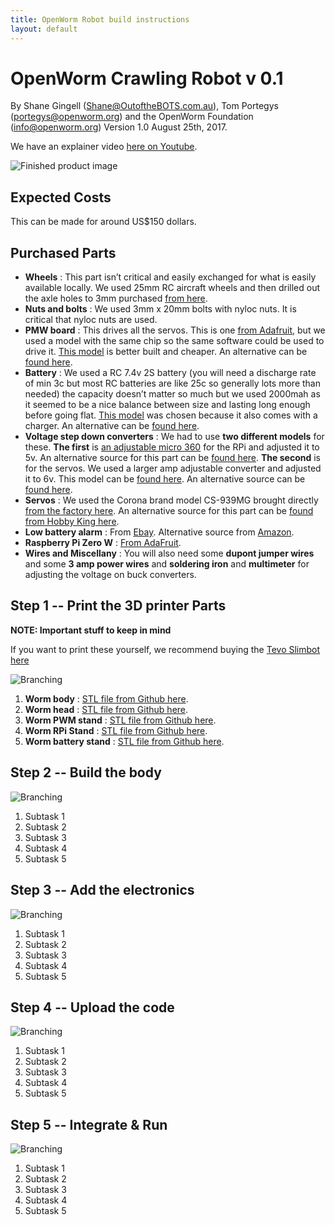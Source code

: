 ```yaml
---
title: OpenWorm Robot build instructions
layout: default
---
```


# OpenWorm Crawling Robot v 0.1

By Shane Gingell (Shane@OutoftheBOTS.com.au), Tom Portegys
(portegys@openworm.org) and the OpenWorm Foundation
(info@openworm.org) Version 1.0 August 25th, 2017. 

We have an explainer video [here on Youtube](https://youtu.be/6gbrbjGFhD4).

![Finished product image](https://guides.github.com/activities/hello-world/branching.png)

## Expected Costs

This can be made for around US$150 dollars.

## Purchased Parts

* __Wheels__ : This part isn’t critical and easily exchanged for what is
  easily available locally. We used 25mm RC aircraft wheels and then
  drilled out the axle holes to 3mm purchased [from here](https://www.aliexpress.com/item/100pcs-Small-Light-Foam-Tail-Wheel-Diam-25mm-Thickness-11mm-Shaft-hole-2mm-For-RC-Remote/32705923540.html?spm=2114.01010208.3.10.b4OseI&ws_ab_test=searchweb0_0,searchweb201602_4_10152_10065_10151_10130_10068_5010017_10136_10157_10137_10060_10138_10131_10155_10062_10132_10156_10133_437_10154_10056_10055_10054_10059_303_100031_10099_10103_10102_10096_10147_10052_10053_10050_10107_10142_10051_5020019_10084_10083_10080_10082_10081_10110_519_10175_10111_10112_10113_10114_10037_10182_10185_10032_10078_10079_10077_10073_10123_142,searchweb201603_13,ppcSwitch_4&btsid=c1dbe6fc-0b51-4f03-8d57-6b99288429d4&algo_expid=840bed72-95b2-42cf-bef2-a14471322b64-1&algo_pvid=840bed72-95b2-42cf-bef2-a14471322b64).
* __Nuts and bolts__ : We used 3mm x 20mm bolts with nyloc nuts. It is critical that nyloc nuts are used.
* __PMW board__ : This drives all the servos. This is one [from
  Adafruit](https://www.adafruit.com/product/815), but we used a model
  with the same chip so the same software could be used to drive
  it. [This
  model](http://www.ebay.com.au/itm/PCA9685-16-Channel-12-bit-PWM-Servo-motor-Driver-I2C-Module-For-Arduino-Robot-P6/182391317074?_trkparms=aid%3D222007%26algo%3DSIM.MBE%26ao%3D2%26asc%3D20140106155344%26meid%3D55e89eed8cb54264bcdedb85b836058c%26pid%3D100005%26rk%3D6%26rkt%3D6%26sd%3D262714356063&_trksid=p2047675.c100005.m1851)
  is better built and cheaper. An alternative can be [found here](http://www.ebay.com/itm/like/191931347026?chn=ps&dispItem=1).
* __Battery__ : We used a RC 7.4v 2S battery (you will need a
  discharge rate of min 3c but most RC batteries are like 25c so
  generally lots more than needed) the capacity doesn’t matter so much
  but we used 2000mah as it seemed to be a nice balance between size
  and lasting long enough before going flat. [This
  model](http://www.ebay.com.au/itm/1x-2x-2000mAh-7-4V-25C-LiPo-Battery-2S-Balance-Charger-for-Syma-X8HG-Drone-/332136206449?var=&hash=item4d54dc5071:m:mdi5sJNL8wo9I-nlZyge7tg)
  was chosen because it also comes with a charger. An alternative can
  be [found
  here](http://www.ebay.com/itm/like/351738012331?chn=ps&dispItem=1).
* __Voltage step down converters__ : We had to use __two different
  models__ for these. __The first__ is [an adjustable micro
  360](http://www.ebay.com.au/itm/5pcs-Mini-360-DC-DC-Buck-Converter-Step-Down-Module-4-75V-23V-to-1V-17V-/122098217064?hash=item1c6d9ef068:g:4vAAAOSwV0RXvWXl)
  for the RPi and adjusted it to 5v. An alternative source for this
  part can be [found
  here](http://www.ebay.com/itm/like/351738012331?chn=ps&dispItem=1). __The
  second__ is for the servos. We used a larger amp adjustable converter
  and adjusted it to 6v. This model can be [found here](http://www.ebay.com.au/itm/XL4015-5A-DC-DC-Step-Down-Buck-Converter-Module-Power-Supply-LED-Lithium-Charger/192234308138?var=492161169440&_trkparms=aid%3D222007%26algo%3DSIM.MBE%26ao%3D2%26asc%3D20140106155344%26meid%3D538f67598ae24dbba1f6594d01d6020b%26pid%3D100005%26rk%3D6%26rkt%3D6%26sd%3D332197058401&_trksid=p2047675.c100005.m1851). An alternative source can be [found here](http://www.ebay.com/itm/like/112237134540?chn=ps&dispItem=1).
* __Servos__ : We used the Corona brand model CS-939MG brought
  directly [from the factory
  here](https://wxrgdz.en.alibaba.com/product/60608230195-804446832/Corona_CS939MG_Analog_Metal_Gear_Servo_2_5kg_0_14sec_12_5g_for_RC_toys.html). An
  alternative source for this part can be [found from Hobby King
  here](https://hobbyking.com/en_us/corona-939mg-metal-gear-servo-2-5kg-0-14sec-12-5g.html?countrycode=US&gclid=Cj0KCQjwoZTNBRCWARIsAOMZHmGEeijs9xE-hcR2DAJ2OFpjulCqenN-gff_-upFRulK0nbGEl4q_wQaAmjZEALw_wcB&gclsrc=aw.ds).
* __Low battery alarm__ : From [Ebay](http://www.ebay.com.au/itm/LED-RC-Lipo-Li-ion-Battery-Low-Voltage-Meters-Alarms-Test-Buzzer-Monitor-KB/232225019917?_trkparms=aid%3D555017%26algo%3DPL.CASSINI%26ao%3D1%26asc%3D20160706105120%26meid%3D94998925138d4c3380cf4f04fcb59951%26pid%3D100508%26rk%3D1%26rkt%3D1%26&_trksid=p2045573.c100508.m3226). Alternative source from [Amazon](https://www.amazon.com/dp/B00SCJOITA/ref=asc_df_B00SCJOITA5145422/?tag=hyprod-20&creative=395033&creativeASIN=B00SCJOITA&linkCode=df0&hvadid=198096709148&hvpos=1o1&hvnetw=g&hvrand=9385563450414889614&hvpone=&hvptwo=&hvqmt=&hvdev=c&hvdvcmdl=&hvlocint=&hvlocphy=9033288&hvtargid=pla-349312979893).
* __Raspberry Pi Zero W__ : [From AdaFruit](https://www.adafruit.com/product/3410).
* __Wires and Miscellany__ : You will also need some __dupont jumper wires__ and some
  __3 amp power wires__ and __soldering iron__ and __multimeter__ for
  adjusting the voltage on buck converters.


## Step 1 -- Print the 3D printer Parts

**NOTE: Important stuff to keep in mind**

If you want to print these yourself, we recommend buying the [Tevo
Slimbot here](https://www.3dprintersbay.com/tevo-slimbot-dual-head-large-bed-auto-leveling-3d-printer-diy-kit)

![Branching](https://guides.github.com/activities/hello-world/branching.png)

1. __Worm body__ : [STL file from Github here](https://github.com/openworm/robots/blob/master/3D%20Printing%20Shapefiles/Worm%20Body%2011-8-17.stl).
1. __Worm head__ : [STL file from Github here](https://github.com/openworm/robots/blob/master/3D%20Printing%20Shapefiles/Worm_Head.stl).
1. __Worm PWM stand__ : [STL file from Github here](https://github.com/openworm/robots/blob/master/3D%20Printing%20Shapefiles/Worm_PWM_Stand.stl).
1. __Worm RPi Stand__ : [STL file from Github here](https://github.com/openworm/robots/blob/master/3D%20Printing%20Shapefiles/Worm_RPi_Stand.stl).
1. __Worm battery stand__ : [STL file from Github here](https://github.com/openworm/robots/blob/master/3D%20Printing%20Shapefiles/Worm_battery_stand.stl).

## Step 2 -- Build the body

![Branching](https://guides.github.com/activities/hello-world/branching.png)

1. Subtask 1
1. Subtask 2
1. Subtask 3
1. Subtask 4
1. Subtask 5

## Step 3 -- Add the electronics

![Branching](https://guides.github.com/activities/hello-world/branching.png)

1. Subtask 1
1. Subtask 2
1. Subtask 3
1. Subtask 4
1. Subtask 5

## Step 4 -- Upload the code 

![Branching](https://guides.github.com/activities/hello-world/branching.png)

1. Subtask 1
1. Subtask 2
1. Subtask 3
1. Subtask 4
1. Subtask 5

## Step 5 -- Integrate & Run

![Branching](https://guides.github.com/activities/hello-world/branching.png)

1. Subtask 1
1. Subtask 2
1. Subtask 3
1. Subtask 4
1. Subtask 5
